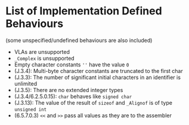 # List of Implementation Defined Behaviours

(some unspecified/undefined behaviours are also included)

- VLAs are unsupported
- `_Complex` is unsupported
- Empty character constants `''` have the value `0`
- (J.3.4): Multi-byte character constants are truncated to the first char
- (J.3.3): The number of significant initial characters in an identifier is unlimited
- (J.3.5): There are no extended integer types
- (J.3.4/6.2.5.0.15): `char` behaves like `signed char`
- (J.3.13): The value of the result of `sizeof` and `_Alignof` is of type `unsigned int`
- (6.5.7.0.3) `<<` and `>>` pass all values as they are to the assembler
